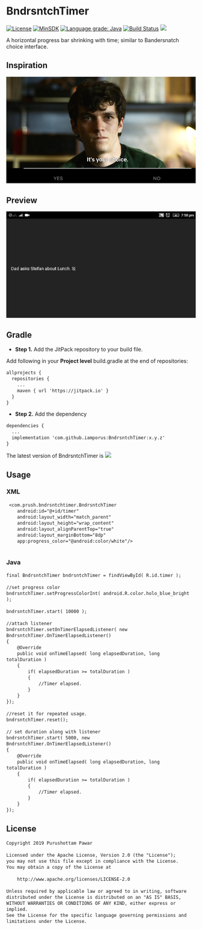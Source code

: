 # BndrsntchTimer
[![License](https://img.shields.io/badge/License%20-Apache%202-337ab7.svg)](https://www.apache.org/licenses/LICENSE-2.0)
[![MinSDK](https://img.shields.io/badge/API-15%2B-brightgreen.svg?style=flat)](https://android-arsenal.com/api?level=15)
[![Language grade: Java](https://img.shields.io/lgtm/grade/java/g/iamporus/BndrsntchTimer.svg?logo=lgtm&logoWidth=18)](https://lgtm.com/projects/g/iamporus/BndrsntchTimer/context:java)
[![Build Status](https://travis-ci.com/iamporus/BndrsntchTimer.svg?branch=master)](https://travis-ci.com/iamporus/BndrsntchTimer)
[![](https://jitpack.io/v/iamporus/BndrsntchTimer.svg)](https://jitpack.io/#iamporus/BndrsntchTimer)

A horizontal progress bar shrinking with time; similar to Bandersnatch choice interface.  
## Inspiration
<img src="bandersnatch.png" width="600">

## Preview
<img src="preview.gif">

## Gradle
* **Step 1.** Add the JitPack repository to your build file.

Add following in your **Project level** build.gradle at the end of repositories:
```
allprojects {
  repositories {
    ...
    maven { url 'https://jitpack.io' }
  }
}
```
* **Step 2.** Add the dependency
```
dependencies {
  ...
  implementation 'com.github.iamporus:BndrsntchTimer:x.y.z'
}
```
The latest version of BndrsntchTimer is  [![](https://jitpack.io/v/iamporus/BndrsntchTimer.svg)](https://jitpack.io/#iamporus/BndrsntchTimer)


## Usage

### XML

```
 <com.prush.bndrsntchtimer.BndrsntchTimer
    android:id="@+id/timer"
    android:layout_width="match_parent"
    android:layout_height="wrap_content"
    android:layout_alignParentTop="true"
    android:layout_marginBottom="8dp"
    app:progress_color="@android:color/white"/>
            
```

### Java
```
final BndrsntchTimer bndrsntchTimer = findViewById( R.id.timer );

//set progress color
bndrsntchTimer.setProgressColorInt( android.R.color.holo_blue_bright );

bndrsntchTimer.start( 10000 );

//attach listener
bndrsntchTimer.setOnTimerElapsedListener( new BndrsntchTimer.OnTimerElapsedListener()
{
    @Override
    public void onTimeElapsed( long elapsedDuration, long totalDuration )
    {
        if( elapsedDuration >= totalDuration )
        {
            //Timer elapsed.
        }
    }
});

//reset it for repeated usage.
bndrsntchTimer.reset();

// set duration along with listener
bndrsntchTimer.start( 5000, new BndrsntchTimer.OnTimerElapsedListener()
{
    @Override
    public void onTimeElapsed( long elapsedDuration, long totalDuration )
    {
        if( elapsedDuration >= totalDuration )
        {
            //Timer elapsed.
        }
    }
});

```

## License
```
Copyright 2019 Purushottam Pawar

Licensed under the Apache License, Version 2.0 (the "License");
you may not use this file except in compliance with the License.
You may obtain a copy of the License at

    http://www.apache.org/licenses/LICENSE-2.0

Unless required by applicable law or agreed to in writing, software
distributed under the License is distributed on an "AS IS" BASIS,
WITHOUT WARRANTIES OR CONDITIONS OF ANY KIND, either express or implied.
See the License for the specific language governing permissions and
limitations under the License.
```
